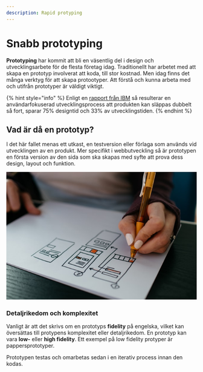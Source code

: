 ```yaml
---
description: Rapid protyping
---
```


# Snabb prototyping

**Prototyping** har kommit att bli en väsentlig del i design och utvecklingsarbete för de flesta företag idag. Traditionellt har arbetet med att skapa en prototyp involverat att koda, till stor kostnad. Men idag finns det många verktyg för att skapa protootyper. Att förstå och kunna arbeta med och utifrån prototyper är väldigt viktigt.

{% hint style="info" %}
Enligt en [rapport från IBM](https://www.ibm.com/design/thinking/static/Enterprise-Design-Thinking-Report-8ab1e9e1622899654844a5fe1d760ed5.pdf) så resulterar en användarfokuserad utvecklingsprocess att produkten kan släppas dubbelt så fort, sparar 75% designtid och 33% av utvecklingstiden.
{% endhint %}

## Vad är då en prototyp?

I det här fallet menas ett utkast, en testversion eller förlaga som används vid utvecklingen av en produkt. Mer specifikt i webbutveckling så är prototypen en första version av den sida som ska skapas med syfte att prova dess design, layout och funktion.

![Gr&#xE4;nssnittsskisser med t&#xE4;nkt fl&#xF6;de.](../.gitbook/assets/kelly-sikkema-gchfxsdcmje-unsplash.jpg)

### Detaljrikedom och komplexitet

Vanligt är att det skrivs om en prototyps **fidelity** på engelska, vilket kan översättas till protypens komplexitet eller detaljrikedom. En prototyp kan vara **low-** eller **high fidelity**. Ett exempel på low fidelity protyper är pappersprototyper. 

Prototypen testas och omarbetas sedan i en iterativ process innan den kodas.

